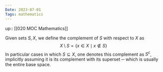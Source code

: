 ```yaml
---
Date: 2023-07-01
Tags: mathematics
---
```

up:: [[020 MOC Mathematics]]

Given sets $S, X$, we define the complement of $S$ with respect to $X$ as
$$X \setminus S = \{x \in X \mid x \notin S\}$$
In particular cases in which $S \subseteq X$, one denotes this complement as $S^c$, implicitly assuming it is its complement with its superset ─ which is usually the entire base space.